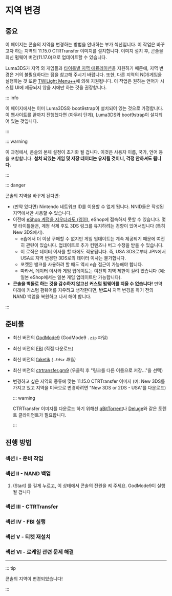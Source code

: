 # 지역 변경

## 중요

이 페이지는 콘솔의 지역을 변경하는 방법을 안내하는 부가 섹션입니다. 이 작업은 바꾸고자 하는 지역의 11.15.0 CTRTransfer 이미지를 설치합니다. 이미지 설치 후, 콘솔을 최신 펌웨어 버전(11.17.0)으로 업데이트할 수 있습니다.

Luma3DS가 지역 외 게임들과 [타이틀별 지역 에뮬레이션](https://github.com/LumaTeam/Luma3DS/wiki/Optional-features)을 지원하기 때문에, 지역 변경은 거의 불필요하다는 점을 참고해 주시기 바랍니다. 또한, 다른 지역의 NDS게임을 실행하는 것 또한 [TWiLight Menu++](https://github.com/DS-Homebrew/TWiLightMenu/releases)에 의해 지원됩니다. 이 작업은 원하는 언어가 시스템 UI에 제공되지 않을 시에만 하는 것을 권장합니다.

::: info

이 페이지에서는 이미 Luma3DS와 boot9strap이 설치되어 있는 것으로 가정합니다. 이 웹사이트를 끝까지 진행했다면 (마무리 단계), Luma3DS와 boot9strap이 설치되어 있는 것입니다.

:::

::: warning

이 과정에서, 콘솔의 본체 설정이 초기화 될 겁니다. 이것은 사용자 이름, 국가, 언어 등을 포함합니다. **설치 되있는 게임 및 저장 데이터는 유지될 것이니, 걱정 안하셔도 됩니다.**

:::

::: danger

콘솔의 지역을 바꾸게 된다면:

- (만약 있다면) Nintendo 네트워크 ID를 이용할 수 없게 됩니다. NNID들은 작성된 지역에서만 사용할 수 있습니다.
- 이전에 [eShop 계정을 지우더라도 (영어)](https://en-americas-support.nintendo.com/app/answers/detail/a_id/74/~/how-to-delete-a-nintendo-eshop-account), eShop에 접속하지 못할 수 있습니다. 몇몇 타이틀들은, 계정 삭제 후도 3DS 링크를 유지하려는 경향이 있어서입니다 (특히 New 3DS에서).
    - e숍에서 더 이상 구매할 수 없지만 게임 업데이트는 계속 제공되기 때문에 여전히 관련이 있습니다. 업데이트로 추가 컨텐츠나 버그 수정을 받을 수 있습니다.
    - 이 로직은 데이터 이사를 할 때에도 적용됩니다. 즉, USA 3DS로부터 JPN에서 USA로 지역 변경한 3DS로의 데이터 이사는 불가합니다.
    - 포켓몬 뱅크를 사용하려 할 때도 역시 e숍 접근이 가능해야 합니다.
    - 따라서, 데이터 이사와 게임 업데이트는 여전히 지역 제한이 걸려 있습니다 (예: 일본 eShop에서는 일본 게임 업데이트만 가능합니다).
- **콘솔을 벽돌로 하는 것을 감수하지 않고선 커스텀 펌웨어를 지울 수 없습니다!** 만약 미래에 커스텀 펌웨어를 지우려고 생각한다면, **반드시** 지역 변경을 하기 전의 NAND 백업을 복원하고 나서 해야 합니다.

:::

## 준비물

- 최신 버전의 [GodMode9](https://github.com/d0k3/GodMode9/releases/latest) (GodMode9 `.zip` 파일)
- 최신 버전의 [FBI](https://github.com/nh-server/FBI-NH/releases/download/2.6.1/FBI.3dsx) (직접 다운로드)
- 최신 버전의 [faketik](https://github.com/ihaveamac/faketik/releases/latest) _(`.3dsx` 파일)_
- 최신 버전의 [ctrtransfer.gm9](https://raw.githubusercontent.com/nh-server/scripts/refs/heads/main/3DS/ctrtransfer.gm9) (우클릭 후 "링크를 다른 이름으로 저장..."을 선택)
- 변경하고 싶은 지역의 종류에 맞는 11.15.0 CTRTransfer 이미지 (예: New 3DS를 가지고 있고 지역을 미국으로 변경하려면 "New 3DS or 2DS - USA"를 다운로드)

    ::: warning

    CTRTransfer 이미지를 다운로드 하기 위해선 [qBitTorrent](https://www.qbittorrent.org/download)나 [Deluge](https://deluge-torrent.org/download/)와 같은 토렌트 클라이언트가 필요합니다.

    :::

<!--@include: ./_include/ctrtransfer-images.md -->

## 진행 방법

### 섹션 I - 준비 작업

<!--@include: ./_include/ctrtransfer-prep.md -->

### 섹션 II - NAND 백업

1. (Start) 를 길게 누르고, 이 상태에서 콘솔의 전원을 켜 주세요. GodMode9이 실행될 겁니다

<!--@include: ./_include/nand-backup.md -->

### 섹션 III - CTRTransfer

<!--@include: ./_include/ctrtransfer-main.md -->

### 섹션 IV - FBI 실행

<!--@include: ./_include/launch-hbl-dlp.md -->

### 섹션 V - 티켓 재설치

<!--@include: ./_include/ctrtransfer-ticket-copy.md -->

### 섹션 VI - 로케일 관련 문제 해결

<!--@include: ./_include/ctrnand-datayeet.md -->

___

::: tip

콘솔의 지역이 변경되었습니다!

:::
